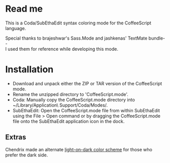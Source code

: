 Read me
=======
 
This is a Coda/SubEthaEdit syntax coloring mode for the CoffeeScript language.
 
Special thanks to brajeshwar's Sass.Mode and jashkenas' TextMate bundle--       
I used them for reference while developing this mode.
 
 
Installation
============
 
- Download and unpack either the ZIP or TAR version of the CoffeeScript mode.
- Rename the unzipped directory to 'CoffeeScript.mode'.
- Coda:
  Manually copy the CoffeeScript.mode directory into ~/Library/Application\ Support/Coda/Modes/.
- SubEthaEdit:
  Open the CoffeeScript.mode file from within SubEthaEdit using the File > Open command 
  or by dragging the CoffeeScript.mode file onto the SubEthaEdit application icon in the dock.
 
Extras
------------
Chendrix made an alternate [light-on-dark color scheme](https://github.com/chendrix/Specials-Board) for those who prefer the dark side.


